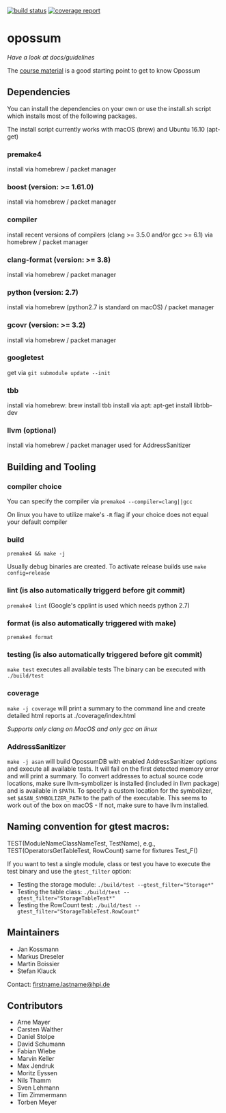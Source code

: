 [![build status](https://gitlab.hpi.de/OpossumDB/OpossumDB/badges/master/build.svg)](https://gitlab.hpi.de/OpossumDB/OpossumDB/commits/master)
[![coverage report](https://gitlab.hpi.de/OpossumDB/OpossumDB/badges/master/coverage.svg)](https://gitlab.hpi.de/OpossumDB/OpossumDB/commits/master)
# opossum

*Have a look at docs/guidelines*

The [course material](https://hpi.de//plattner/teaching/winter-term-201617/build-your-own-database.html) is a good starting point to get to know Opossum

## Dependencies
You can install the dependencies on your own or use the install.sh script which installs most of the following packages.

The install script currently works with macOS (brew) and Ubuntu 16.10 (apt-get)

### premake4
install via homebrew / packet manager

### boost (version: >= 1.61.0)
install via homebrew / packet manager

### compiler
install recent versions of compilers (clang >= 3.5.0 and/or gcc >= 6.1) via homebrew / packet manager

### clang-format (version: >= 3.8)
install via homebrew / packet manager

### python (version: 2.7)
install via homebrew (python2.7 is standard on macOS) / packet manager

### gcovr (version: >= 3.2)
install via homebrew / packet manager

### googletest
get via `git submodule update --init`

### tbb
install via homebrew: brew install tbb
install via apt: apt-get install libtbb-dev

### llvm (optional)
install via homebrew / packet manager
used for AddressSanitizer


## Building and Tooling

### compiler choice
You can specify the compiler via `premake4 --compiler=clang||gcc`

On linux you have to utilize make's `-R` flag if your choice does not equal your default compiler

### build
`premake4 && make -j`

Usually debug binaries are created. To activate release builds use `make config=release`

### lint (is also automatically triggerd before git commit)
`premake4 lint` (Google's cpplint is used which needs python 2.7)

### format (is also automatically triggered with make)
`premake4 format`

### testing (is also automatically triggered before git commit)
`make test` executes all available tests
The binary can be executed with `./build/test`

### coverage
`make -j coverage` will print a summary to the command line and create detailed html reports at ./coverage/index.html

*Supports only clang on MacOS and only gcc on linux*

### AddressSanitizer
`make -j asan` will build OpossumDB with enabled AddressSanitizer options and execute all available tests. It will fail on the first detected memory error and will print a summary. To convert addresses to actual source code locations, make sure llvm-symbolizer is installed (included in llvm package) and is available in `$PATH`. To specify a custom location for the symbolizer, set `$ASAN_SYMBOLIZER_PATH` to the path of the executable. This seems to work out of the box on macOS - If not, make sure to have llvm installed.

## Naming convention for gtest macros:

TEST(ModuleNameClassNameTest, TestName), e.g., TEST(OperatorsGetTableTest, RowCount)
same for fixtures Test_F()

If you want to test a single module, class or test you have to execute the test binary and use the `gtest_filter` option:

- Testing the storage module: `./build/test --gtest_filter="Storage*"`
- Testing the table class: `./build/test --gtest_filter="StorageTableTest*"`
- Testing the RowCount test: `./build/test --gtest_filter="StorageTableTest.RowCount"`

## Maintainers

- Jan Kossmann
- Markus Dreseler
- Martin Boissier
- Stefan Klauck


Contact: firstname.lastname@hpi.de

## Contributors

- Arne Mayer
- Carsten Walther
- Daniel Stolpe
- David Schumann
- Fabian Wiebe
- Marvin Keller
- Max Jendruk
- Moritz Eyssen
- Nils Thamm
- Sven Lehmann
- Tim Zimmermann
- Torben Meyer
